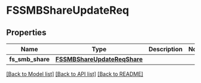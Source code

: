 # FSSMBShareUpdateReq

## Properties
Name | Type | Description | Notes
------------ | ------------- | ------------- | -------------
**fs_smb_share** | [**FSSMBShareUpdateReqShare**](FSSMBShareUpdateReqShare.md) |  | 

[[Back to Model list]](../README.md#documentation-for-models) [[Back to API list]](../README.md#documentation-for-api-endpoints) [[Back to README]](../README.md)



